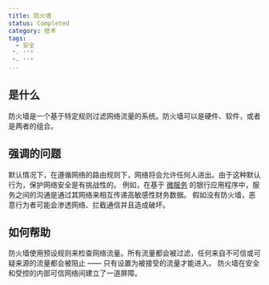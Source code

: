 ```yaml
---
title: 防火墙
status: Completed
category: 技术
tags:
  - 安全
 "- ''"
 "- ''"
---
```


## 是什么

防火墙是一个基于特定规则过滤网络流量的系统。防火墙可以是硬件、软件，或者是两者的组合。

## 强调的问题

默认情况下，在遵循网络的路由规则下，网络将会允许任何人进出。由于这种默认行为，保护网络安全是有挑战性的。 例如，在基于 [微服务](/zh-cn/microservices/) 的银行应用程序中，服务之间的沟通是通过其网络来相互传递高敏感性财务数据。 假如没有防火墙，恶意行为者可能会渗透网络、拦截通信并且造成破坏。

## 如何帮助

防火墙使用预设规则来检查网络流量。所有流量都会被过滤，任何来自不可信或可疑来源的流量都会被阻止 —— 只有设置为被接受的流量才能进入。 防火墙在安全和受控的内部可信网络间建立了一道屏障。
